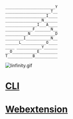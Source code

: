    ______________________Y
    ____________________T__
    __________________I____
    ________________N______
    ______________I___A____
    ____________F_______N__
    __________N___________D
    ________I___________N__
    ______L___________O____
    ____ ___________Y______
    __O___________E________
    T___________B__________

![linfinity.gif](https://bitbucket.org/repo/kabzjk/images/3063319259-linfinity.gif)

# [CLI](/cli/readme.md)

# [Webextension](/webext/readme.md)
